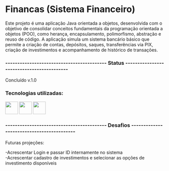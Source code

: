 # Financas (Sistema Financeiro)



Este projeto é uma aplicação Java orientada a objetos, desenvolvida com o objetivo de consolidar conceitos fundamentais da programação orientada a objetos (POO), como herança, encapsulamento, polimorfismo, abstração e reuso de código. A aplicação simula um sistema bancário básico que permite a criação de contas, depósitos, saques, transferências via PIX, criação de investimentos e acompanhamento de histórico de transações.


### ------------------------------------------   Status  ------------------------------------------
Concluído v.1.0

### Tecnologias utilizadas: 
<img loading="lazy" src="https://cdn.iconscout.com/icon/free/png-512/free-java-logo-icon-download-in-svg-png-gif-file-formats--wordmark-programming-language-pack-logos-icons-1174953.png?f=webp&w=256" width="40" height="40"/> <img loading="lazy" src="https://upload.wikimedia.org/wikipedia/commons/9/9c/IntelliJ_IDEA_Icon.svg" width="40" height="40"/> <img loading="lazy" src="https://upload.wikimedia.org/wikipedia/commons/9/91/Octicons-mark-github.svg" width="40" height="40"/>


### ------------------------------------------ Desafios ------------------------------------------
Futuras projeções: 

-Acrescentar Login e passar ID internamente no sistema <br>
-Acrescentar cadastro de investimentos e selecionar as opções de investimento disponíveis




